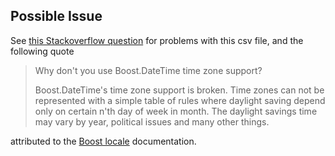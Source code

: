 
## Possible Issue

See
[this Stackoverflow question](http://stackoverflow.com/questions/29413175/generating-date-time-zonespec-csv-for-boostdate-time-from-ianas-time-zone-dat)
for problems with this csv file, and the following quote

> Why don't you use Boost.DateTime time zone support?
>
> Boost.DateTime's time zone support is broken. Time zones can not be
> represented with a simple table of rules where daylight saving depend only on
> certain n'th day of week in month. The daylight savings time may vary by
> year, political issues and many other things.

attributed to the
[Boost locale](http://www.boost.org/doc/libs/1_57_0/libs/locale/doc/html/dates_times_timezones.html)
documentation.
